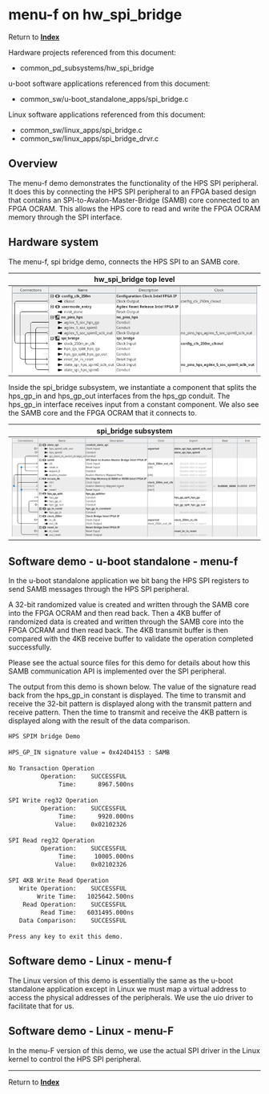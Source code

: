 # menu-f on hw_spi_bridge
<!-- SPDX-FileCopyrightText: Copyright (C) 2024 Intel Corporation -->
<!-- SPDX-License-Identifier: MIT-0 -->

Return to [**Index**](01_index.md)

Hardware projects referenced from this document:
* common_pd_subsystems/hw_spi_bridge

u-boot software applications referenced from this document:
* common_sw/u-boot_standalone_apps/spi_bridge.c

Linux software applications referenced from this document:
* common_sw/linux_apps/spi_bridge.c
* common_sw/linux_apps/spi_bridge_drvr.c

## Overview

The menu-f demo demonstrates the functionality of the HPS SPI peripheral. It does this by connecting the HPS SPI peripheral to an FPGA based design that contains an SPI-to-Avalon-Master-Bridge (SAMB) core connected to an FPGA OCRAM. This allows the HPS core to read and write the FPGA OCRAM memory through the SPI interface.

## Hardware system

The menu-f, spi bridge demo, connects the HPS SPI to an SAMB core.

| hw_spi_bridge top level |
| :---: |
| ![hw_spi_bridge_top.png](./images/captures/hw_spi_bridge_top.png) |

Inside the spi_bridge subsystem, we instantiate a component that splits the hps_gp_in and hps_gp_out interfaces from the hps_gp conduit. The hps_gp_in interface receives input from a constant component. We also see the SAMB core and the FPGA OCRAM that it connects to.

| spi_bridge subsystem |
| :---: |
| ![hw_spi_bridge_subsys.png](./images/captures/hw_spi_bridge_subsys.png) |


## Software demo - u-boot standalone - menu-f

In the u-boot standalone application we bit bang the HPS SPI registers to send SAMB messages through the HPS SPI peripheral.

A 32-bit randomized value is created and written through the SAMB core into the FPGA OCRAM and then read back. Then a 4KB buffer of randomized data is created and written through the SAMB core into the FPGA OCRAM and then read back. The 4KB transmit buffer is then compared with the 4KB receive buffer to validate the operation completed successfully.

Please see the actual source files for this demo for details about how this SAMB communication API is implemented over the SPI peripheral.

The output from this demo is shown below. The value of the signature read back from the hps_gp_in constant is displayed. The time to transmit and receive the 32-bit pattern is displayed along with the transmit pattern and receive pattern. Then the time to transmit and receive the 4KB pattern is displayed along with the result of the data comparison.

```text
HPS SPIM bridge Demo

HPS_GP_IN signature value = 0x424D4153 : SAMB

No Transaction Operation
         Operation:    SUCCESSFUL
              Time:      8967.500ns

SPI Write reg32 Operation
         Operation:    SUCCESSFUL
              Time:      9920.000ns
             Value:    0x02102326

SPI Read reg32 Operation
         Operation:    SUCCESSFUL
              Time:     10005.000ns
             Value:    0x02102326

SPI 4KB Write Read Operation
   Write Operation:    SUCCESSFUL
        Write Time:   1025642.500ns
    Read Operation:    SUCCESSFUL
         Read Time:   6031495.000ns
   Data Comparison:    SUCCESSFUL

Press any key to exit this demo.
```

## Software demo - Linux - menu-f

The Linux version of this demo is essentially the same as the u-boot standalone application except in Linux we must map a virtual address to access the physical addresses of the peripherals. We use the uio driver to facilitate that for us.

## Software demo - Linux - menu-F

In the menu-F version of this demo, we use the actual SPI driver in the Linux kernel to control the HPS SPI peripheral.

---
Return to [**Index**](01_index.md)
